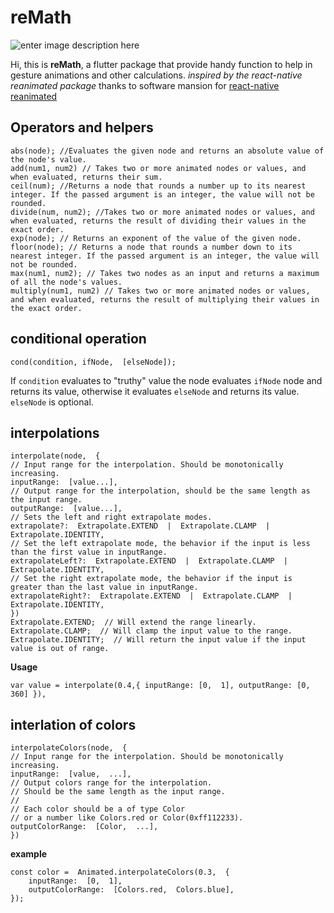 # reMath

![enter image description here](https://user-images.githubusercontent.com/37389491/122314594-f9f16680-cf07-11eb-95e8-1548c2705c1f.png)

Hi, this is **reMath**, a flutter package that provide handy function to help in gesture animations and other calculations. *inspired by the react-native reanimated package* thanks to software mansion for [react-native reanimated](https://github.com/software-mansion/react-native-reanimated) 


## Operators and helpers

    abs(node); //Evaluates the given node and returns an absolute value of the node's value.
    add(num1, num2) // Takes two or more animated nodes or values, and when evaluated, returns their sum.
    ceil(num); //Returns a node that rounds a number up to its nearest integer. If the passed argument is an integer, the value will not be rounded.
    divide(num, num2); //Takes two or more animated nodes or values, and when evaluated, returns the result of dividing their values in the exact order.
    exp(node); // Returns an exponent of the value of the given node.
    floor(node); // Returns a node that rounds a number down to its nearest integer. If the passed argument is an integer, the value will not be rounded.
    max(num1, num2); // Takes two nodes as an input and returns a maximum of all the node's values.
    multiply(num1, num2) // Takes two or more animated nodes or values, and when evaluated, returns the result of multiplying their values in the exact order.
    
## conditional operation

    cond(condition, ifNode,  [elseNode]);
If `condition` evaluates to "truthy" value the node evaluates `ifNode` node and returns its value, otherwise it evaluates `elseNode` and returns its value. `elseNode` is optional.

## interpolations

    interpolate(node,  {
    // Input range for the interpolation. Should be monotonically increasing.
    inputRange:  [value...],
    // Output range for the interpolation, should be the same length as the input range.
    outputRange:  [value...],
    // Sets the left and right extrapolate modes.
    extrapolate?:  Extrapolate.EXTEND  |  Extrapolate.CLAMP  |  Extrapolate.IDENTITY,
    // Set the left extrapolate mode, the behavior if the input is less than the first value in inputRange.
    extrapolateLeft?:  Extrapolate.EXTEND  |  Extrapolate.CLAMP  |  Extrapolate.IDENTITY,
    // Set the right extrapolate mode, the behavior if the input is greater than the last value in inputRange.
    extrapolateRight?:  Extrapolate.EXTEND  |  Extrapolate.CLAMP  |  Extrapolate.IDENTITY,
    })
    Extrapolate.EXTEND;  // Will extend the range linearly.
    Extrapolate.CLAMP;  // Will clamp the input value to the range.
    Extrapolate.IDENTITY;  // Will return the input value if the input value is out of range.

**Usage**

    var value = interpolate(0.4,{ inputRange: [0,  1], outputRange: [0,  360] }),

## interlation of colors

    interpolateColors(node,  {
    // Input range for the interpolation. Should be monotonically increasing.
    inputRange:  [value,  ...],
    // Output colors range for the interpolation.
    // Should be the same length as the input range.
    //
    // Each color should be a of type Color
    // or a number like Colors.red or Color(0xff112233).
    outputColorRange:  [Color,  ...],
    })

**example**

    const color =  Animated.interpolateColors(0.3,  {
	    inputRange:  [0,  1],
	    outputColorRange:  [Colors.red,  Colors.blue],
    });

